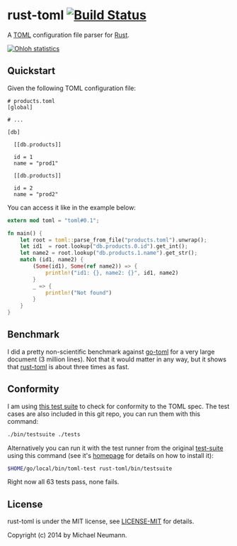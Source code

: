 # rust-toml [![Build Status][travis-image]][travis-link]

[travis-image]: https://travis-ci.org/mneumann/rust-toml.png?branch=master
[travis-link]: https://travis-ci.org/mneumann/rust-toml

A [TOML][toml-home] configuration file parser for [Rust][rust-home].

[![Ohloh statistics](https://www.ohloh.net/p/rust-toml/widgets/project_thin_badge.gif)](https://www.ohloh.net/p/rust-toml)

[toml-home]: https://github.com/mojombo/toml
[rust-home]: http://www.rust-lang.org

## Quickstart

Given the following TOML configuration file:

```
# products.toml
[global]

# ...

[db]

  [[db.products]]

  id = 1
  name = "prod1"

  [[db.products]]

  id = 2
  name = "prod2"
```

You can access it like in the example below:

```rust
extern mod toml = "toml#0.1";

fn main() {
    let root = toml::parse_from_file("products.toml").unwrap();
    let id1  = root.lookup("db.products.0.id").get_int();
    let name2 = root.lookup("db.products.1.name").get_str();
    match (id1, name2) {
        (Some(id1), Some(ref name2)) => {
            println!("id1: {}, name2: {}", id1, name2)
        }
        _ => {
            println!("Not found")
        }
    }
}
```
## Benchmark

I did a pretty non-scientific benchmark against [go-toml] for a 
very large document (3 million lines). Not that it would matter
in any way, but it shows that [rust-toml] is about three times
as fast.

[go-toml]: https://github.com/pelletier/go-toml
[rust-toml]: https://github.com/mneumann/rust-toml

## Conformity

I am using [this test suite][test-suite] to check for conformity to the TOML spec.
The test cases are also included in this git repo, you can run them with
this command:

```sh
./bin/testsuite ./tests
```

Alternatively you can run it with the test runner from the original
[test-suite][test-suite] using this command (see it's [homepage][test-suite]
for details on how to install it):

```sh
$HOME/go/local/bin/toml-test rust-toml/bin/testsuite
```

Right now all 63 tests pass, none fails. 

[test-suite]: https://github.com/BurntSushi/toml-test

## License

rust-toml is under the MIT license, see [LICENSE-MIT][license] for details.

[license]: LICENSE-MIT

Copyright (c) 2014 by Michael Neumann.

